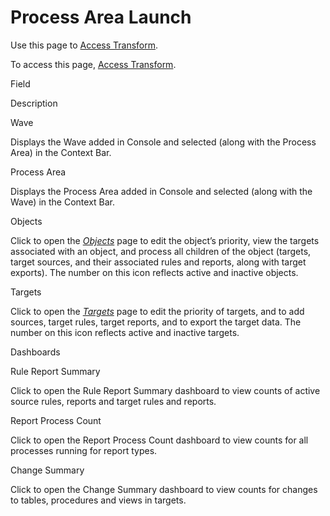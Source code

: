 # Process Area Launch

<div class="use">

Use this page to [Access Transform](../Config/Access_Transform.htm).

</div>

To access this page, [Access Transform](../Config/Access_Transform.htm).

Field

Description

Wave

Displays the Wave added in Console and selected (along with the Process
Area) in the Context Bar.

Process Area

Displays the Process Area added in Console and selected (along with the
Wave) in the Context Bar.

Objects

Click to open the *[Objects](Objects_HTransform.htm)* page to edit the
object’s priority, view the targets associated with an object, and
process all children of the object (targets, target sources, and their
associated rules and reports, along with target exports). The number on
this icon reflects active and inactive objects.

Targets

Click to open the *[Targets](Targets_H.htm)* page to edit the priority
of targets, and to add sources, target rules, target reports, and to
export the target data. The number on this icon reflects active and
inactive targets.

Dashboards

Rule Report Summary

Click to open the Rule Report Summary dashboard to view counts of active
source rules, reports and target rules and reports.

Report Process Count

Click to open the Report Process Count dashboard to view counts for all
processes running for report types.

Change Summary

Click to open the Change Summary dashboard to view counts for changes to
tables, procedures and views in targets.

